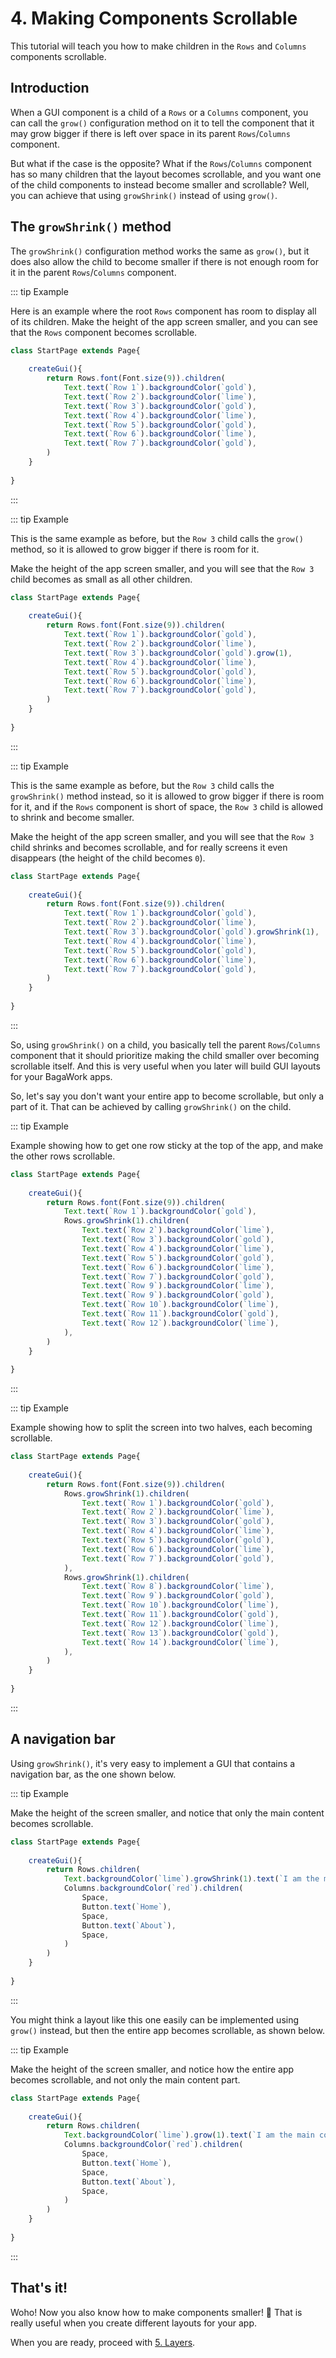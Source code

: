<script>
	import ViewApp from '$lib/ViewApp.svelte'
</script>

# 4. Making Components Scrollable
This tutorial will teach you how to make children in the `Rows` and `Columns` components scrollable.




## Introduction
When a GUI component is a child of a `Rows` or a `Columns` component, you can call the `grow()` configuration method on it to tell the component that it may grow bigger if there is left over space in its parent `Rows`/`Columns` component.

But what if the case is the opposite? What if the `Rows`/`Columns` component has so many children that the layout becomes scrollable, and you want one of the child components to instead become smaller and scrollable? Well, you can achieve that using `growShrink()` instead of using `grow()`.




## The `growShrink()` method
The `growShrink()` configuration method works the same as `grow()`, but it does also allow the child to become smaller if there is not enough room for it in the parent `Rows`/`Columns` component.

::: tip Example

Here is an example where the root `Rows` component has room to display all of its children. Make the height of the app screen smaller, and you can see that the `Rows` component becomes scrollable.

```js baga-show-editor-code
class StartPage extends Page{
	
	createGui(){
		return Rows.font(Font.size(9)).children(
			Text.text(`Row 1`).backgroundColor(`gold`),
			Text.text(`Row 2`).backgroundColor(`lime`),
			Text.text(`Row 3`).backgroundColor(`gold`),
			Text.text(`Row 4`).backgroundColor(`lime`),
			Text.text(`Row 5`).backgroundColor(`gold`),
			Text.text(`Row 6`).backgroundColor(`lime`),
			Text.text(`Row 7`).backgroundColor(`gold`),
		)
	}
	
}
```

:::

::: tip Example

This is the same example as before, but the `Row 3` child calls the `grow()` method, so it is allowed to grow bigger if there is room for it.

Make the height of the app screen smaller, and you will see that the `Row 3` child becomes as small as all other children.

```js baga-show-editor-code
class StartPage extends Page{
	
	createGui(){
		return Rows.font(Font.size(9)).children(
			Text.text(`Row 1`).backgroundColor(`gold`),
			Text.text(`Row 2`).backgroundColor(`lime`),
			Text.text(`Row 3`).backgroundColor(`gold`).grow(1),
			Text.text(`Row 4`).backgroundColor(`lime`),
			Text.text(`Row 5`).backgroundColor(`gold`),
			Text.text(`Row 6`).backgroundColor(`lime`),
			Text.text(`Row 7`).backgroundColor(`gold`),
		)
	}
	
}
```

:::

::: tip Example

This is the same example as before, but the `Row 3` child calls the `growShrink()` method instead, so it is allowed to grow bigger if there is room for it, and if the `Rows` component is short of space, the `Row 3` child is allowed to shrink and become smaller.

Make the height of the app screen smaller, and you will see that the `Row 3` child shrinks and becomes scrollable, and for really screens it even disappears (the height of the child becomes `0`).

```js baga-show-editor-code
class StartPage extends Page{
	
	createGui(){
		return Rows.font(Font.size(9)).children(
			Text.text(`Row 1`).backgroundColor(`gold`),
			Text.text(`Row 2`).backgroundColor(`lime`),
			Text.text(`Row 3`).backgroundColor(`gold`).growShrink(1),
			Text.text(`Row 4`).backgroundColor(`lime`),
			Text.text(`Row 5`).backgroundColor(`gold`),
			Text.text(`Row 6`).backgroundColor(`lime`),
			Text.text(`Row 7`).backgroundColor(`gold`),
		)
	}
	
}
```

:::

So, using `growShrink()` on a child, you basically tell the parent `Rows`/`Columns` component that it should prioritize making the child smaller over becoming scrollable itself. And this is very useful when you later will build GUI layouts for your BagaWork apps.

So, let's say you don't want your entire app to become scrollable, but only a part of it. That can be achieved by calling `growShrink()` on the child.

::: tip Example

Example showing how to get one row sticky at the top of the app, and make the other rows scrollable.

```js baga-show-editor-code
class StartPage extends Page{
	
	createGui(){
		return Rows.font(Font.size(9)).children(
			Text.text(`Row 1`).backgroundColor(`gold`),
			Rows.growShrink(1).children(
				Text.text(`Row 2`).backgroundColor(`lime`),
				Text.text(`Row 3`).backgroundColor(`gold`),
				Text.text(`Row 4`).backgroundColor(`lime`),
				Text.text(`Row 5`).backgroundColor(`gold`),
				Text.text(`Row 6`).backgroundColor(`lime`),
				Text.text(`Row 7`).backgroundColor(`gold`),
				Text.text(`Row 9`).backgroundColor(`lime`),
				Text.text(`Row 9`).backgroundColor(`gold`),
				Text.text(`Row 10`).backgroundColor(`lime`),
				Text.text(`Row 11`).backgroundColor(`gold`),
				Text.text(`Row 12`).backgroundColor(`lime`),
			),
		)
	}
	
}
```

:::

::: tip Example

Example showing how to split the screen into two halves, each becoming scrollable.

```js baga-show-editor-code
class StartPage extends Page{
	
	createGui(){
		return Rows.font(Font.size(9)).children(
			Rows.growShrink(1).children(
				Text.text(`Row 1`).backgroundColor(`gold`),
				Text.text(`Row 2`).backgroundColor(`lime`),
				Text.text(`Row 3`).backgroundColor(`gold`),
				Text.text(`Row 4`).backgroundColor(`lime`),
				Text.text(`Row 5`).backgroundColor(`gold`),
				Text.text(`Row 6`).backgroundColor(`lime`),
				Text.text(`Row 7`).backgroundColor(`gold`),
			),
			Rows.growShrink(1).children(
				Text.text(`Row 8`).backgroundColor(`lime`),
				Text.text(`Row 9`).backgroundColor(`gold`),
				Text.text(`Row 10`).backgroundColor(`lime`),
				Text.text(`Row 11`).backgroundColor(`gold`),
				Text.text(`Row 12`).backgroundColor(`lime`),
				Text.text(`Row 13`).backgroundColor(`gold`),
				Text.text(`Row 14`).backgroundColor(`lime`),
			),
		)
	}
	
}
```

:::




## A navigation bar
Using `growShrink()`, it's very easy to implement a GUI that contains a navigation bar, as the one shown below.

::: tip Example

Make the height of the screen smaller, and notice that only the main content becomes scrollable.

```js baga-show-editor-code
class StartPage extends Page{
	
	createGui(){
		return Rows.children(
			Text.backgroundColor(`lime`).growShrink(1).text(`I am the main content! I am the main content! I am the main content! I am the main content! I am the main content! I am the main content! I am the main content! I am the main content! I am the main content!`),
			Columns.backgroundColor(`red`).children(
				Space,
				Button.text(`Home`),
				Space,
				Button.text(`About`),
				Space,
			)
		)
	}
	
}
```

:::

You might think a layout like this one easily can be implemented using `grow()` instead, but then the entire app becomes scrollable, as shown below.

::: tip Example

Make the height of the screen smaller, and notice how the entire app becomes scrollable, and not only the main content part.

```js baga-show-editor-code
class StartPage extends Page{
	
	createGui(){
		return Rows.children(
			Text.backgroundColor(`lime`).grow(1).text(`I am the main content! I am the main content! I am the main content! I am the main content! I am the main content! I am the main content! I am the main content! I am the main content! I am the main content!`),
			Columns.backgroundColor(`red`).children(
				Space,
				Button.text(`Home`),
				Space,
				Button.text(`About`),
				Space,
			)
		)
	}
	
}
```

:::



## That's it!
Woho! Now you also know how to make components smaller! 🎉 That is really useful when you create different layouts for your app.

When you are ready, proceed with [5. Layers](../layers/).
